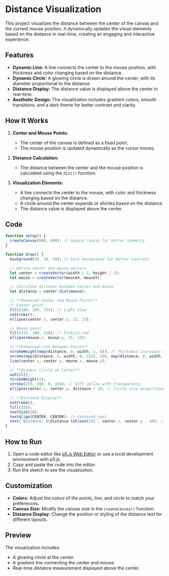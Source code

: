 # Distance Visualization

This project visualizes the distance between the center of the canvas and the current mouse position. It dynamically updates the visual elements based on the distance in real-time, creating an engaging and interactive experience.

## Features
- **Dynamic Line:** A line connects the center to the mouse position, with thickness and color changing based on the distance.
- **Dynamic Circle:** A glowing circle is drawn around the center, with its diameter proportional to the distance.
- **Distance Display:** The distance value is displayed above the center in real-time.
- **Aesthetic Design:** The visualization includes gradient colors, smooth transitions, and a dark theme for better contrast and clarity.

## How It Works
1. **Center and Mouse Points:**
   - The center of the canvas is defined as a fixed point.
   - The mouse position is updated dynamically as the cursor moves.

2. **Distance Calculation:**
   - The distance between the center and the mouse position is calculated using the `dist()` function.

3. **Visualization Elements:**
   - A line connects the center to the mouse, with color and thickness changing based on the distance.
   - A circle around the center expands or shrinks based on the distance.
   - The distance value is displayed above the center.

## Code
```javascript
function setup() {
  createCanvas(600, 600); // Square canvas for better symmetry
}

function draw() {
  background(30, 30, 50); // Dark background for better contrast

  // Define center and mouse vectors
  let center = createVector(width / 2, height / 2);
  let mouse = createVector(mouseX, mouseY);

  // Calculate distance between center and mouse
  let distance = center.dist(mouse);

  // **Enhanced Center and Mouse Points**
  // Center point
  fill(100, 200, 255); // Light blue
  noStroke();
  ellipse(center.x, center.y, 15, 15);

  // Mouse point
  fill(255, 100, 150); // Pinkish-red
  ellipse(mouse.x, mouse.y, 15, 15);

  // **Enhanced Line Between Points**
  strokeWeight(map(distance, 0, width, 2, 8)); // Thickness increases with distance
  stroke(map(distance, 0, width, 0, 255), 150, map(distance, 0, width, 255, 100)); // Dynamic color gradient
  line(center.x, center.y, mouse.x, mouse.y);

  // **Dynamic Circle at Center**
  noFill();
  strokeWeight(2);
  stroke(255, 200, 0, 150); // Soft yellow with transparency
  ellipse(center.x, center.y, distance * 2); // Circle size proportional to distance

  // **Distance Display**
  noStroke();
  fill(255);
  textSize(20);
  textAlign(CENTER, CENTER); // Centered text
  text(`Distance: ${distance.toFixed(2)}`, center.x, center.y - 40); // Display above the center
}
```

## How to Run
1. Open a code editor like [p5.js Web Editor](https://editor.p5js.org/) or use a local development environment with p5.js.
2. Copy and paste the code into the editor.
3. Run the sketch to see the visualization.

## Customization
- **Colors:** Adjust the colors of the points, line, and circle to match your preferences.
- **Canvas Size:** Modify the canvas size in the `createCanvas()` function.
- **Distance Display:** Change the position or styling of the distance text for different layouts.

## Preview
The visualization includes:
- A glowing circle at the center.
- A gradient line connecting the center and mouse.
- Real-time distance measurement displayed above the center.
